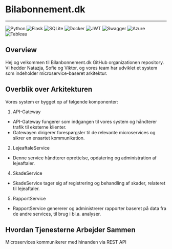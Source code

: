 # Bilabonnement.dk

---

![Python](https://img.shields.io/badge/python-3670A0?style=for-the-badge&logo=python&logoColor=ffdd54)
![Flask](https://img.shields.io/badge/flask-%23000.svg?style=for-the-badge&logo=flask&logoColor=white)
![SQLite](https://img.shields.io/badge/sqlite-%2307405e.svg?style=for-the-badge&logo=sqlite&logoColor=white)
![Docker](https://img.shields.io/badge/docker-%230db7ed.svg?style=for-the-badge&logo=docker&logoColor=white)
![JWT](https://img.shields.io/badge/JWT-000000?style=for-the-badge&logo=jsonwebtokens&logoColor=white)
![Swagger](https://img.shields.io/badge/Swagger-%23Clojure?style=for-the-badge&logo=swagger&logoColor=white)
![Azure](https://img.shields.io/badge/Microsoft%20Azure-0078D4?style=for-the-badge&logo=microsoft-azure&logoColor=white)
![Tableau](https://img.shields.io/badge/Tableau-E97627?style=for-the-badge&logo=tableau&logoColor=white)

## Overview
Hej og velkommen til Bilanbonnement.dk GitHub organizationen repository. Vi hedder Natazja, Sofie og Viktor, og vores team har udviklet et system som indeholder microservice-baseret arkitektur.


## Overblik over Arkitekturen
Vores system er bygget op af følgende komponenter:

1. API-Gateway
  - API-Gateway fungerer som indgangen til vores system og håndterer trafik til eksterne klienter.
  - Gatewayen dirigerer forespørgsler til de relevante microservices og sikrer en ensartet kommunikation.

2. LejeaftaleService
  - Denne service håndterer oprettelse, opdatering og administration af lejeaftaler.
4. SkadeService
  - SkadeService tager sig af registrering og behandling af skader, relateret til lejeaftaler.
5. RapportService
  - RapportService genererer og administrerer rapporter baseret på data fra de andre services, til brug i bl.a. analyser.

## Hvordan Tjenesterne Arbejder Sammen

Microservices kommunikerer med hinanden via REST API


<!--

**Here are some ideas to get you started:**

🙋‍♀️ A short introduction - what is your organization all about?
🌈 Contribution guidelines - how can the community get involved?
👩‍💻 Useful resources - where can the community find your docs? Is there anything else the community should know?
🍿 Fun facts - what does your team eat for breakfast?
🧙 Remember, you can do mighty things with the power of [Markdown](https://docs.github.com/github/writing-on-github/getting-started-with-writing-and-formatting-on-github/basic-writing-and-formatting-syntax)
-->
